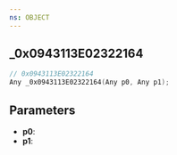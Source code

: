 ```yaml
---
ns: OBJECT
---
```

## _0x0943113E02322164

```c
// 0x0943113E02322164
Any _0x0943113E02322164(Any p0, Any p1);
```

## Parameters
* **p0**:
* **p1**:
